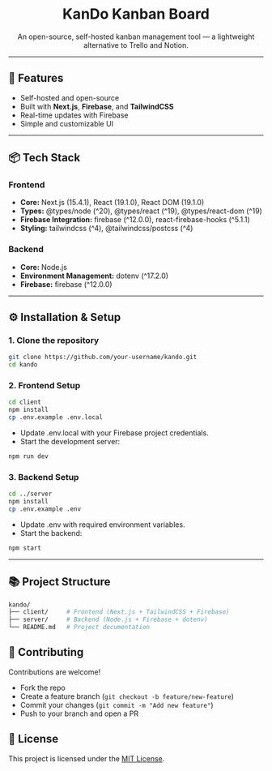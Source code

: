 <h1 align="center">KanDo Kanban Board</h1>

<p align="center">
  An open-source, self-hosted kanban management tool — a lightweight alternative to Trello and Notion.
</p>

---

## 🚀 Features
- Self-hosted and open-source
- Built with **Next.js**, **Firebase**, and **TailwindCSS**
- Real-time updates with Firebase
- Simple and customizable UI

---


## 📦 Tech Stack

### Frontend
- **Core:** Next.js (15.4.1), React (19.1.0), React DOM (19.1.0)
- **Types:** @types/node (^20), @types/react (^19), @types/react-dom (^19)
- **Firebase Integration:** firebase (^12.0.0), react-firebase-hooks (^5.1.1)
- **Styling:** tailwindcss (^4), @tailwindcss/postcss (^4)

### Backend
- **Core:** Node.js
- **Environment Management:** dotenv (^17.2.0)
- **Firebase:** firebase (^12.0.0)

---

## ⚙️ Installation & Setup

### 1. Clone the repository
```bash
git clone https://github.com/your-username/kando.git
cd kando
```

### 2. Frontend Setup
```bash
cd client
npm install
cp .env.example .env.local
```
- Update .env.local with your Firebase project credentials.
- Start the development server:
```bash
npm run dev
```

### 3. Backend Setup
```bash
cd ../server
npm install
cp .env.example .env
```
- Update .env with required environment variables.
- Start the backend:
```bash
npm start
```

--- 

## 📚 Project Structure
```bash
kando/
├── client/     # Frontend (Next.js + TailwindCSS + Firebase)
├── server/     # Backend (Node.js + Firebase + dotenv)
└── README.md   # Project documentation
```

## 🤝 Contributing
Contributions are welcome!
- Fork the repo
- Create a feature branch (`git checkout -b feature/new-feature`)
- Commit your changes (`git commit -m "Add new feature"`)
- Push to your branch and open a PR

## 📄 License
This project is licensed under the [MIT License](https://choosealicense.com/licenses/mit/).